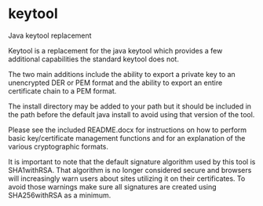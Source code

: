 # keytool
Java keytool replacement


Keytool is a replacement for the java keytool which provides a few additional
capabilities the standard keytool does not.

The two main additions include the ability to export a private key to an
unencrypted DER or PEM format and the ability to export an entire certificate
chain to a PEM format.

The install directory may be added to your path but it should be included in
the path before the default java install to avoid using that version of the
tool.

Please see the included README.docx for instructions on how to perform basic
key/certificate management functions and for an explanation of the various
cryptographic formats.

It is important to note that the default signature algorithm used by this tool is
SHA1withRSA. That algorithm is no longer considered secure and browsers will
increasingly warn users about sites utilizing it on their certificates. To avoid
those warnings make sure all signatures are created using SHA256withRSA as a minimum.